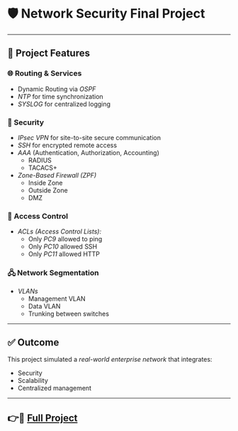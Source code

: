 # 🛡️ Network Security Final Project  

---

## 🔧 Project Features  

### 🌐 Routing & Services  
- Dynamic Routing via *OSPF*  
- *NTP* for time synchronization  
- *SYSLOG* for centralized logging  

### 🔐 Security  
- *IPsec VPN* for site-to-site secure communication  
- *SSH* for encrypted remote access  
- *AAA* (Authentication, Authorization, Accounting)  
  - RADIUS  
  - TACACS+  
- *Zone-Based Firewall (ZPF)*  
  - Inside Zone  
  - Outside Zone  
  - DMZ  

### 🚦 Access Control  
- *ACLs (Access Control Lists):*  
  - Only *PC9* allowed to ping  
  - Only *PC10* allowed SSH  
  - Only *PC11* allowed HTTP  

### 🖧 Network Segmentation  
- *VLANs*  
  - Management VLAN  
  - Data VLAN  
  - Trunking between switches  

---

## ✅ Outcome  
This project simulated a *real-world enterprise network* that integrates:  
- Security  
- Scalability  
- Centralized management  

---

## 👉📂 [Full Project](https://github.com/OliveOcean/Network-Security-Final-Project/blob/main/NetSec%20Final%20project.pkt)
